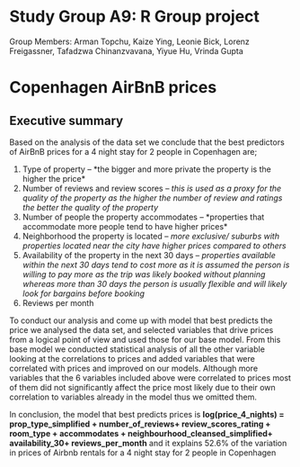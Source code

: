# Study Group A9: R Group project

Group Members: Arman Topchu, Kaize Ying, Leonie Bick, Lorenz Freigassner, Tafadzwa Chinanzvavana, Yiyue Hu, Vrinda Gupta

# Copenhagen AirBnB prices

## Executive summary

Based on the analysis of the data set we conclude that the best predictors of AirBnB prices for a 4 night stay for 2 people in Copenhagen are;

1.  Type of property – \*the bigger and more private the property is the higher the price\*
2.  Number of reviews and review scores – *this is used as a proxy for the quality of the property as the higher the number of review and ratings the better the quality of the property*
3.  Number of people the property accommodates – \*properties that accommodate more people tend to have higher prices\*
4.  Neighborhood the property is located – *more exclusive/ suburbs with properties located near the city have higher prices compared to others*
5.  Availability of the property in the next 30 days – *properties available within the next 30 days tend to cost more as it is assumed the person is willing to pay more as the trip was likely booked without planning whereas more than 30 days the person is usually flexible and will likely look for bargains before booking*
6.  Reviews per month

To conduct our analysis and come up with model that best predicts the price we analysed the data set, and selected variables that drive prices from a logical point of view and used those for our base model. From this base model we conducted statistical analysis of all the other variable looking at the correlations to prices and added variables that were correlated with prices and improved on our models. Although more variables that the 6 variables included above were correlated to prices most of them did not significantly affect the price most likely due to their own correlation to variables already in the model thus we omitted them.

In conclusion, the model that best predicts prices is  **log(price_4\_nights) = prop_type_simplified + number_of_reviews+ review_scores_rating + room_type + accommodates + neighbourhood_cleansed_simplified+ availability_30+ reviews_per_month** and it explains 52.6% of the variation in prices of Airbnb rentals for a 4 night stay for 2 people in Copenhagen


